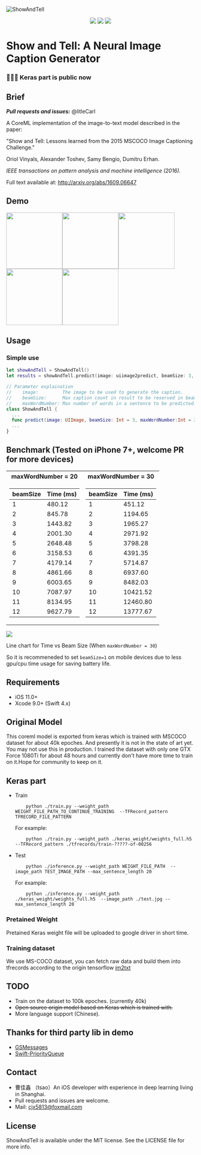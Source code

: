 ![ShowAndTell](https://github.com/litleCarl/ShowAndTell/blob/master/DemoImages/showAndTell.png)

<p align="center">
<a href="https://developer.apple.com/swift"><img src="https://img.shields.io/badge/language-swift4-f48041.svg?style=flat"></a>
<a href="https://developer.apple.com/ios"><img src="https://img.shields.io/badge/platform-iOS%2011%2B-blue.svg?style=flat"></a>
<a href="https://github.com/wxxsw/GSMessages/tree/1.0.0"><img src="https://img.shields.io/badge/release-1.0.0-blue.svg"></a>
</p>

# Show and Tell: A Neural Image Caption Generator 
### 🎉🎉🎉 Keras part is public now
## Brief

***Pull requests and issues:*** 
@litleCarl

A CoreML implementation of the image-to-text model described in the paper:

"Show and Tell: Lessons learned from the 2015 MSCOCO Image Captioning
Challenge."

Oriol Vinyals, Alexander Toshev, Samy Bengio, Dumitru Erhan.

*IEEE transactions on pattern analysis and machine intelligence (2016).*

Full text available at: http://arxiv.org/abs/1609.06647

## Demo
<img src="https://github.com/LitleCarl/ShowAndTell/blob/master/DemoImages/demo_5.png" width="150" ><img src="https://github.com/LitleCarl/ShowAndTell/blob/master/DemoImages/demo_2.png" width="150" ><img src="https://github.com/LitleCarl/ShowAndTell/blob/master/DemoImages/demo_3.png" width="150" ><img src="https://github.com/LitleCarl/ShowAndTell/blob/master/DemoImages/demo_4.png" width="150" ><img src="https://github.com/LitleCarl/ShowAndTell/blob/master/DemoImages/demo_6.png" width="150" >


## Usage

### Simple use
```Swift
let showAndTell = ShowAndTell()
let results = showAndTell.predict(image: uiimage2predict, beamSize: 3, maxWordNumber: 30)
```



```Swift
// Parameter explaination
//    image:         The image to be used to generate the caption.
//    beamSize:      Max caption count in result to be reserved in beam search.(Affect the performance greatly)
//    maxWordNumber: Max number of words in a sentence to be predicted.
class ShowAndTell {
  ...
  func predict(image: UIImage, beamSize: Int = 3, maxWordNumber:Int = 20) -> PriorityQueue<Caption>
  ...
}
```

## Benchmark (Tested on iPhone 7+, welcome PR for more devices)
<table>
<tr><th>maxWordNumber = 20 </th><th>maxWordNumber = 30</th></tr>
<tr><td>

beamSize | Time (ms)
---- | ---
1  | 480.12
2  | 845.78
3  | 1443.82
4  | 2001.30
5  | 2648.48
6  | 3158.53
7  | 4179.14
8  | 4861.66
9  | 6003.65
10 | 7087.97
11 | 8134.95
12 | 9627.79

</td><td>

beamSize | Time (ms)
---- | ---
1 | 451.12
2 | 1194.65
3 | 1965.27
4 | 2971.92
5 | 3798.28
6 | 4391.35
7 | 5714.87
8 | 6937.60
9 | 8482.03
10 | 10421.52
11 | 12460.80
12 | 13777.67
</td></tr> </table>

<img src="https://github.com/LitleCarl/ShowAndTell/blob/master/DemoImages/chart_of_beam_size" >

Line chart for Time vs Beam Size (When `maxWordNumber = 30`)

So it is recommeneded to set `beamSize=1` on mobile devices due to less gpu/cpu time usage for saving battery life.  

## Requirements
- iOS 11.0+
- Xcode 9.0+ (Swift 4.x)

## Original Model
This coreml model is exported from keras which is trained with MSCOCO dataset for about 40k epoches. And presently it is not in the state of art yet. You may not use this in production.
I trained the dataset with only one GTX Force 1080Ti for about 48 hours and currently don't have more time to train on it.Hope for community to keep on it.


## Keras part
- Train 
  ``` cd keras_part;
      python ./train.py --weight_path WEIGHT_FILE_PATH_TO_CONTINUE_TRAINING  --TFRecord_pattern TFRECORD_FILE_PATTERN
   ```
    For example:
  ```
      python ./train.py --weight_path ./keras_weight/weights_full.h5  --TFRecord_pattern ./tfrecords/train-?????-of-00256
  ```
- Test 
  ``` cd keras_part;
      python ./inference.py --weight_path WEIGHT_FILE_PATH  --image_path TEST_IMAGE_PATH --max_sentence_length 20
  ```
    For example:
  ```
      python ./inference.py --weight_path ./keras_weight/weights_full.h5  --image_path ./test.jpg --max_sentence_length 20
  ```
### Pretained Weight
Pretained Keras weight file will be uploaded to google driver in short time.
### Training dataset
We use MS-COCO dataset, you can fetch raw data and build them into tfrecords according to the origin tensorflow [im2txt](https://github.com/tensorflow/models/tree/master/research/im2txt)


## TODO 
- Train on the dataset to 100k epoches. (currently 40k)
- ~~Open source origin model based on Keras which is trained with.~~
- More language support (Chinese).

## Thanks for third party lib in demo
- [GSMessages](https://github.com/wxxsw/GSMessages)
- [Swift-PriorityQueue](https://github.com/Bouke/Swift-PriorityQueue/)

## Contact
- 曹佳鑫 （tsao）An iOS developer with experience in deep learning living in Shanghai.
- Pull requests and issues are welcome.
- Mail: cjx5813@foxmail.com

## License

ShowAndTell is available under the MIT license. See the LICENSE file for more info.
